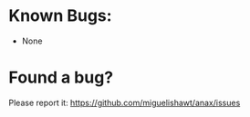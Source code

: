 Known Bugs:
===
- None

Found a bug?
===
Please report it: https://github.com/miguelishawt/anax/issues
